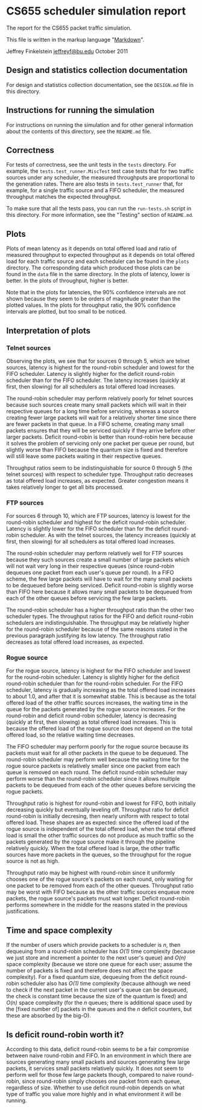 # CS655 scheduler simulation report #

The report for the CS655 packet traffic simulation.

This file is written in the markup language "[Markdown][1]".

Jeffrey Finkelstein <jeffreyf@bu.edu>
October 2011

[1]: http://daringfireball.net/projects/markdown

## Design and statistics collection documentation ##

For design and statistics collection documentation, see the `DESIGN.md` file in
this directory.

## Instructions for running the simulation ##

For instructions on running the simulation and for other general information
about the contents of this directory, see the `README.md` file.

## Correctness ##

For tests of correctness, see the unit tests in the `tests` directory. For
example, the `tests.test_runner.MiscTest` test case tests that for two traffic
sources under any scheduler, the measured throughputs are proportional to the
generation rates. There are also tests in `tests.test_runner` that, for
example, for a single traffic source and a FIFO scheduler, the measured
throughput matches the expected throughput.

To make sure that all the tests pass, you can run the `run-tests.sh` script in
this directory. For more information, see the "Testing" section of `README.md`.

## Plots ##

Plots of mean latency as it depends on total offered load and ratio of measured
throughput to expected throughput as it depends on total offered load for each
traffic source and each scheduler can be found in the `plots` directory. The
corresponding data which produced those plots can be found in the `data` file
in the same directory. In the plots of latency, lower is better. In the plots
of throughput, higher is better.

Note that in the plots for latencies, the 90% confidence intervals are not
shown because they seem to be orders of magnitude greater than the plotted
values. In the plots for throughput ratio, the 90% confidence intervals are
plotted, but too small to be noticed.

## Interpretation of plots ##

### Telnet sources ###

Observing the plots, we see that for sources 0 through 5, which are telnet
sources, latency is highest for the round-robin scheduler and lowest for the
FIFO scheduler. Latency is slightly higher for the deficit round-robin
scheduler than for the FIFO scheduler. The latency increases (quickly at first,
then slowing) for all schedulers as total offered load increases.

The round-robin scheduler may perform relatively poorly for telnet sources
because such sources create many small packets which will wait in their
respective queues for a long time before servicing, whereas a source creating
fewer large packets will wait for a relatively shorter time since there are
fewer packets in that queue. In a FIFO scheme, creating many small packets
ensures that they will be serviced quickly if they arrive before other larger
packets. Deficit round-robin is better than round-robin here because it solves
the problem of servicing only one packet per queue per round, but slightly
worse than FIFO because the quantum size is fixed and therefore will still
leave some packets waiting in their respective queues.

Throughput ratios seem to be indistinguishable for source 0 through 5 (the
telnet sources) with respect to scheduler type. Throughput ratio decreases as
total offered load increases, as expected. Greater congestion means it takes
relatively longer to get all bits processed.

### FTP sources ###

For sources 6 through 10, which are FTP sources, latency is lowest for the
round-robin scheduler and highest for the deficit round-robin
scheduler. Latency is slightly lower for the FIFO scheduler than for the
deficit round-robin scheduler. As with the telnet sources, the latency
increases (quickly at first, then slowing) for all schedulers as total offered
load increases.

The round-robin scheduler may perform relatively well for FTP sources because
they such sources create a small number of large packets which will not wait
very long in their respective queues (since round-robin dequeues one packet
from each user's queue per round). In a FIFO scheme, the few large packets will
have to wait for the many small packets to be dequeued before being
serviced. Deficit round-robin is slightly worse than FIFO here because it
allows many small packets to be dequeued from each of the other queues before
servicing the few large packets.

The round-robin scheduler has a higher throughput ratio than the other two
scheduler types. The throughput ratios for the FIFO and deficit round-robin
schedulers are indistinguishable. The throughput may be relatively higher for
the round-robin scheduler because of the same reasons stated in the previous
paragraph justifying its low latency. The throughput ratio decreases as total
offered load increases, as expected.

### Rogue source ###

For the rogue source, latency is highest for the FIFO scheduler and lowest for
the round-robin scheduler. Latency is slightly higher for the deficit
round-robin scheduler than for the round-robin scheduler. For the FIFO
scheduler, latency is gradually increasing as the total offered load increases
to about 1.0, and after that it is somewhat stable. This is because as the
total offered load of the other traffic sources increases, the waiting time in
the queue for the packets generated by the rogue source increases. For the
round-robin and deficit round-robin scheduler, latency is decreasing (quickly
at first, then slowing) as total offered load increases. This is because the
offered load of the rogue source does not depend on the total offered load, so
the relative waiting time decreases.

The FIFO scheduler may perform poorly for the rogue source because its packets
must wait for all other packets in the queue to be dequeued. The round-robin
scheduler may perform well because the waiting time for the rogue source
packets is relatively smaller since one packet from each queue is removed on
each round. The deficit round-robin scheduler may perform worse than the
round-robin scheduler since it allows multiple packets to be dequeued from each
of the other queues before servicing the rogue packets.

Throughput ratio is highest for round-robin and lowest for FIFO, both initially
decreasing quickly but eventually leveling off. Throughput ratio for deficit
round-robin is initially decresing, then nearly uniform with respect to total
offered load. These shapes are as expected: since the offered load of the rogue
source is independent of the total offered load, when the total offered load is
small the other traffic sources do not produce as much traffic so the packets
generated by the rogue source make it through the pipeline relatively
quickly. When the total offered load is large, the other traffic sources have
more packets in the queues, so the throughput for the rogue source is not as
high.

Throughput ratio may be highest with round-robin since it uniformly chooses one
of the rogue source's packets on each round, only waiting for one packet to be
removed from each of the other queues. Throughput ratio may be worst with FIFO
because as the other traffic sources enqueue more packets, the rogue source's
packets must wait longer. Deficit round-robin performs somewhere in the middle
for the reasons stated in the previous justifications.

## Time and space complexity ##

If the number of users which provide packets to a scheduler is *n*, then
dequeuing from a round-robin scheduler has *O(1)* time complexity (because we
just store and increment a pointer to the next user's queue) and *O(n)* space
complexity (because we store one queue for each user; assume the number of
packets is fixed and therefore does not affect the space complexity). For a
fixed quantum size, dequeuing from the deficit round-robin scheduler also has
*O(1)* time complexity (because although we need to check if the next packet in
the current user's queue can be dequeued, the check is constant time because
the size of the quantum is fixed) and *O(n)* space complexity (for the *n*
queues; there is additional space used by the [fixed number of] packets in the
queues and the *n* deficit counters, but these are absorbed by the big-O).

## Is deficit round-robin worth it? ##

According to this data, deficit round-robin seems to be a fair compromise
between naive round-robin and FIFO. In an environment in which there are
sources generating many small packets and sources generating few large packets,
it services small packets relatively quickly. It does not seem to perform well
for those few large packets though, compared to naive round-robin, since
round-robin simply chooses one packet from each queue, regardless of
size. Whether to use deficit round-robin depends on what type of traffic you
value more highly and in what environment it will be running.

